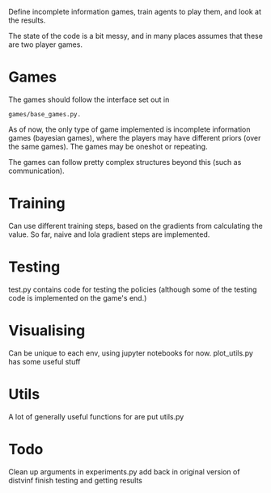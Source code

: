 Define incomplete information games, train agents to play them, and look at the results.

The state of the code is a bit messy, and in many places assumes that these are two player games.

# Games
The games should follow the interface set out in 
```
games/base_games.py. 
```
As of now, the only type of game implemented is incomplete information games (bayesian games), where the players may have different priors (over the same games). The games may be oneshot or repeating.

The games can follow pretty complex structures beyond this (such as communication).

# Training
Can use different training steps, based on the gradients from calculating the value. So far, naive and lola gradient steps are implemented.

# Testing
test.py contains code for testing the policies (although some of the testing code is implemented on the game's end.)

# Visualising
Can be unique to each env, using jupyter notebooks for now. plot_utils.py has some useful stuff

# Utils
A lot of generally useful functions for are put utils.py

# Todo
Clean up arguments in experiments.py
add back in original version of distvinf
finish testing and getting results